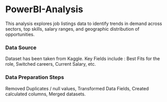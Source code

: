 # PowerBI-Analysis

This analysis explores job listings data to identify trends in demand across sectors, top skills, salary ranges, and geographic distribution of opportunities.

### Data Source
 Dataset has been taken from Kaggle.
 Key Fields include : Best Fits for the role, Switched careers, Current Salary, etc.

### Data Preparation Steps
 Removed Duplicates / null values,
 Transformed Data Fields,
 Created calculated columns,
 Merged datasets.

 
